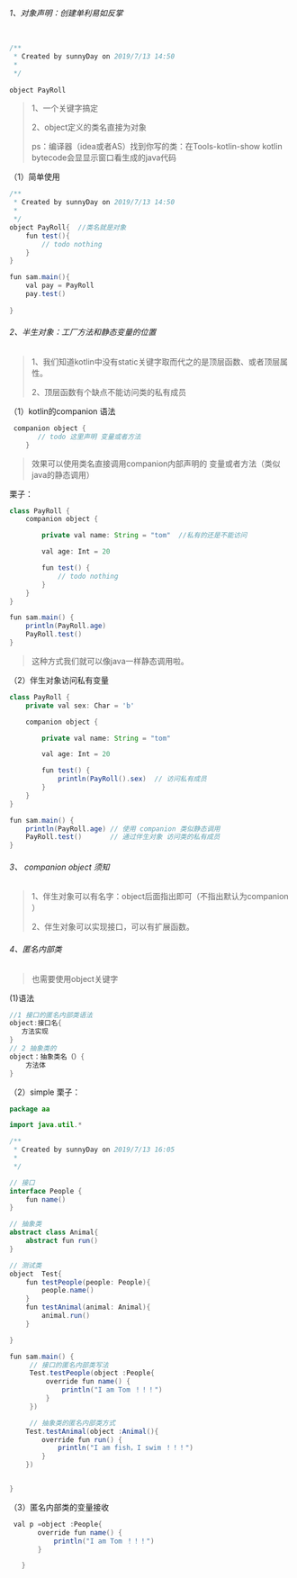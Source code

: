###### 1、对象声明：创建单利易如反掌

```java

/**
 * Created by sunnyDay on 2019/7/13 14:50
 *
 */
 
object PayRoll
```


>1、一个关键字搞定
>
>2、object定义的类名直接为对象
>
>ps：编译器（idea或者AS）找到你写的类：在Tools-kotlin-show kotlin bytecode会显显示窗口看生成的java代码

（1）简单使用

```java
/**
 * Created by sunnyDay on 2019/7/13 14:50
 *
 */
object PayRoll{  //类名就是对象
    fun test(){
        // todo nothing
    }
}

fun sam.main(){
    val pay = PayRoll
    pay.test()
    
}
```





###### 2、半生对象：工厂方法和静态变量的位置

> 1、我们知道kotlin中没有static关键字取而代之的是顶层函数、或者顶层属性。
>
> 2、顶层函数有个缺点不能访问类的私有成员

（1）kotlin的companion 语法

```java
 companion object {
       // todo 这里声明 变量或者方法
    }
```



> 效果可以使用类名直接调用companion内部声明的 变量或者方法（类似java的静态调用）

栗子：

```java
class PayRoll {
    companion object {

        private val name: String = "tom"  //私有的还是不能访问

        val age: Int = 20

        fun test() {
            // todo nothing
        }
    }
}

fun sam.main() {
    println(PayRoll.age)
    PayRoll.test()
}

```

> 这种方式我们就可以像java一样静态调用啦。

（2）伴生对象访问私有变量

```java
class PayRoll {
    private val sex: Char = 'b'

    companion object {

        private val name: String = "tom" 

        val age: Int = 20

        fun test() {
            println(PayRoll().sex)  // 访问私有成员
        }
    }
}

fun sam.main() {
    println(PayRoll.age) // 使用 companion 类似静态调用
    PayRoll.test()       // 通过伴生对象 访问类的私有成员
}
```



###### 3、  companion object 须知

> 1、伴生对象可以有名字：object后面指出即可（不指出默认为companion ）
>
> 2、伴生对象可以实现接口，可以有扩展函数。

###### 4、匿名内部类

> 也需要使用object关键字

(1)语法

```java
//1 接口的匿名内部类语法
object:接口名{
   方法实现
}
// 2 抽象类的
object：抽象类名（）{
    方法体
}
```



（2）simple 栗子：

```java
package aa

import java.util.*

/**
 * Created by sunnyDay on 2019/7/13 16:05
 *
 */

// 接口
interface People {
    fun name()
}

// 抽象类
abstract class Animal{
    abstract fun run()
}

// 测试类
object  Test{
    fun testPeople(people: People){
        people.name()
    }
    fun testAnimal(animal: Animal){
        animal.run()
    }

}

fun sam.main() {
     // 接口的匿名内部类写法
     Test.testPeople(object :People{
         override fun name() {
             println("I am Tom ！！！")
         }
     })

     // 抽象类的匿名内部类方式
    Test.testAnimal(object :Animal(){
        override fun run() {
            println("I am fish，I swim ！！！")
        }
    })


}
```



（3）匿名内部类的变量接收

```java
 val p =object :People{
       override fun name() {
           println("I am Tom ！！！")
       }

   }
```







